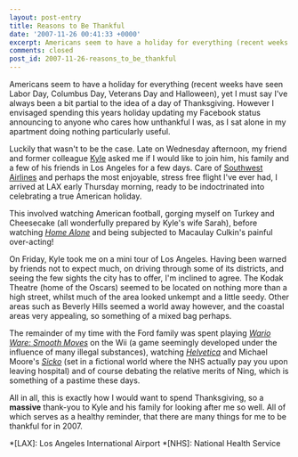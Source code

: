 ```yaml
---
layout: post-entry
title: Reasons to Be Thankful
date: '2007-11-26 00:41:33 +0000'
excerpt: Americans seem to have a holiday for everything (recent weeks have seen Labor Day, Columbus Day, Veterans Day and Halloween), yet I must say I've always been a bit partial to the idea of a day of Thanksgiving.
comments: closed
post_id: 2007-11-26-reasons_to_be_thankful
---
```

Americans seem to have a holiday for everything (recent weeks have seen Labor Day, Columbus Day, Veterans Day and Halloween), yet I must say I've always been a bit partial to the idea of a day of Thanksgiving. However I envisaged spending this years holiday updating my Facebook status announcing to anyone who cares how unthankful I was, as I sat alone in my apartment doing nothing particularly useful.

Luckily that wasn't to be the case. Late on Wednesday afternoon, my friend and former colleague [Kyle][1] asked me if I would like to join him, his family and a few of his friends in Los Angeles for a few days. Care of [Southwest Airlines][2] and perhaps the most enjoyable, stress free flight I've ever had, I arrived at LAX early Thursday morning, ready to be indoctrinated into celebrating a true American holiday.

This involved watching American football, gorging myself on Turkey and Cheesecake (all wonderfully prepared by Kyle's wife Sarah), before watching <cite>[Home Alone][3]</cite> and being subjected to Macaulay Culkin's painful over-acting!

On Friday, Kyle took me on a mini tour of Los Angeles. Having been warned by friends not to expect much, on driving through some of its districts, and seeing the few sights the city has to offer, I'm inclined to agree. The Kodak Theatre (home of the Oscars) seemed to be located on nothing more than a high street, whilst much of the area looked unkempt and a little seedy. Other areas such as Beverly Hills seemed a world away however, and the coastal areas very appealing, so something of a mixed bag perhaps.

The remainder of my time with the Ford family was spent playing <cite>[Wario Ware: Smooth Moves][4]</cite> on the Wii (a game seemingly developed under the influence of many illegal substances), watching <cite>[Helvetica][5]</cite> and Michael Moore's <cite>[Sicko][6]</cite> (set in a fictional world where the NHS actually pay you upon leaving hospital) and of course debating the relative merits of Ning, which is something of a pastime these days.

All in all, this is exactly how I would want to spend Thanksgiving, so a **massive** thank-you to Kyle and his family for looking after me so well. All of which serves as a healthy reminder, that there are many things for me to be thankful for in 2007.

[1]: http://www.houseofkyle.com
[2]: http://www.southwest.com
[3]: http://www.imdb.com/title/tt0099785/
[4]: http://www.amazon.co.uk/dp/B000FQ9YB0
[5]: http://www.helveticafilm.com/
[6]: http://www.imdb.com/title/tt0386032/

*[LAX]: Los Angeles International Airport
*[NHS]: National Health Service
